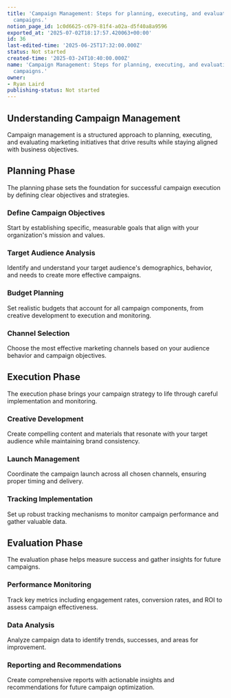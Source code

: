 ```yaml
---
title: 'Campaign Management: Steps for planning, executing, and evaluating marketing
  campaigns.'
notion_page_id: 1c0d6625-c679-81f4-a02a-d5f40a8a9596
exported_at: '2025-07-02T18:17:57.420063+00:00'
id: 36
last-edited-time: '2025-06-25T17:32:00.000Z'
status: Not started
created-time: '2025-03-24T10:40:00.000Z'
name: 'Campaign Management: Steps for planning, executing, and evaluating marketing
  campaigns.'
owner:
- Ryan Laird
publishing-status: Not started
---
```


## Understanding Campaign Management

Campaign management is a structured approach to planning, executing, and evaluating marketing initiatives that drive results while staying aligned with business objectives.

## Planning Phase

The planning phase sets the foundation for successful campaign execution by defining clear objectives and strategies.

### Define Campaign Objectives

Start by establishing specific, measurable goals that align with your organization's mission and values.

### Target Audience Analysis

Identify and understand your target audience's demographics, behavior, and needs to create more effective campaigns.

### Budget Planning

Set realistic budgets that account for all campaign components, from creative development to execution and monitoring.

### Channel Selection

Choose the most effective marketing channels based on your audience behavior and campaign objectives.

## Execution Phase

The execution phase brings your campaign strategy to life through careful implementation and monitoring.

### Creative Development

Create compelling content and materials that resonate with your target audience while maintaining brand consistency.

### Launch Management

Coordinate the campaign launch across all chosen channels, ensuring proper timing and delivery.

### Tracking Implementation

Set up robust tracking mechanisms to monitor campaign performance and gather valuable data.

## Evaluation Phase

The evaluation phase helps measure success and gather insights for future campaigns.

### Performance Monitoring

Track key metrics including engagement rates, conversion rates, and ROI to assess campaign effectiveness.

### Data Analysis

Analyze campaign data to identify trends, successes, and areas for improvement.

### Reporting and Recommendations

Create comprehensive reports with actionable insights and recommendations for future campaign optimization.